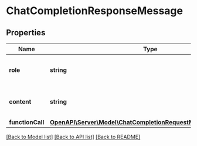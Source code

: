 # ChatCompletionResponseMessage

## Properties
Name | Type | Description | Notes
------------ | ------------- | ------------- | -------------
**role** | **string** | The role of the author of this message. | 
**content** | **string** | The contents of the message. | [optional] 
**functionCall** | [**OpenAPI\Server\Model\ChatCompletionRequestMessageFunctionCall**](ChatCompletionRequestMessageFunctionCall.md) |  | [optional] 

[[Back to Model list]](../README.md#documentation-for-models) [[Back to API list]](../README.md#documentation-for-api-endpoints) [[Back to README]](../README.md)


